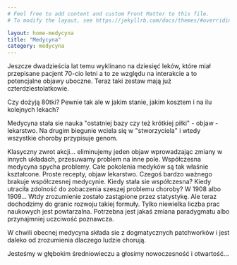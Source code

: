 ```yaml
---
# Feel free to add content and custom Front Matter to this file.
# To modify the layout, see https://jekyllrb.com/docs/themes/#overriding-theme-defaults

layout: home-medycyna
title: "Medycyna"
category: medycyna
---
```


Jeszcze dwadzieścia lat temu wyklinano na dziesięć leków, które miał przepisane pacjent 70-cio letni a to ze względu na interakcie a to potencjalne objawy uboczne. Teraz taki zestaw mają już czterdziestolatkowie.

Czy dożyją 80tki? Pewnie tak ale w jakim stanie, jakim kosztem i na ilu kolejnych lekach?

Medycyna stała sie nauka "ostatniej bazy czy też krótkiej piłki" - objaw - lekarstwo. Na drugim biegunie wciela się w "stworzyciela" i wtedy wszystkie choroby przypisuje genom.

Klasyczny zwrot akcji... eliminujemy jeden objaw wprowadzając zmiany w innych układach, przesuwamy problem na inne pole.
Współczesna medycyna spycha problemy. Całe pokolenia medyków są tak właśnie kształcone. Proste recepty, objaw lekarstwo.
Czegoś bardzo ważnego brakuje współczesnej medycynie. Kiedy stała sie współczesna? Kiedy utraciła zdolność do zobaczenia szeszej problemu choroby? W 1908 albo 1909...
Wtdy zrozumienie zostało zastąpione przez statystykę.
Ale teraz dochodzimy do granic rozwoju takiej formuły. Tylko niewielka liczba prac naukowych jest powtarzalna.
Potrzebna jest jakaś zmiana paradygmatu albo przynajmniej uczciwość poznawcza.

W chwili obecnej medycyna składa sie z dogmatycznych patchworków i jest daleko od zrozumienia dlaczego ludzie chorują.

Jesteśmy w głębokim średniowieczu a głosimy nowoczesność i otwartość...
